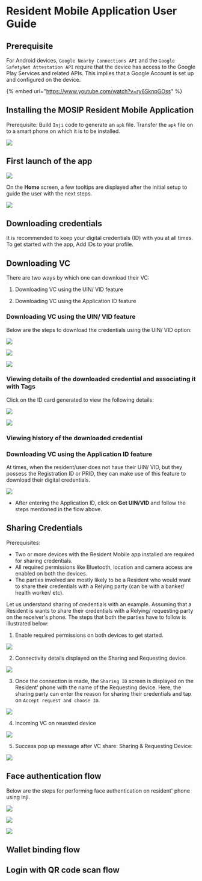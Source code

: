 # Resident Mobile Application User Guide

## Prerequisite

For Android devices, `Google Nearby Connections API` and the `Google SafetyNet Attestation API` require that the device has access to the Google Play Services and related APIs. This implies that a Google Account is set up and configured on the device.

{% embed url="https://www.youtube.com/watch?v=ry6SknpGOss" %}

## Installing the MOSIP Resident Mobile Application

Prerequisite: Build `Inji` code to generate an `apk` file. Transfer the `apk` file on to a smart phone on which it is to be installed.

![](\_images/inji-install-flow.png)


## First launch of the app 


![](\_images/inji-initial-setup-flow.png)


On the **Home** screen, a few tooltips are displayed after the initial setup to guide the user with the next steps.

![](\_images/inji-home-tooltips.png)

## Downloading credentials

It is recommended to keep your digital credentials (ID) with you at all times. To get started with the app, Add IDs to your profile.

## Downloading VC

There are two ways by which one can download their VC:

1. Downloading VC using the UIN/ VID feature

2. Downloading VC using the Application ID feature

### Downloading VC using the UIN/ VID feature

Below are the steps to download the credentials using the UIN/ VID option:

![](\_images/inji-download-vc-flow.png)

![](\_images/inji-download-vc-flow2.png)

![](\_images/inji-download-vc-flow3.png)

### Viewing details of the downloaded credential and associating it with Tags

Click on the ID card generated to view the following details:

![](\_images/inji-view-card-details.png)

![](\_images/inji-view-card-details2.png)



### Viewing history of the downloaded credential


### Downloading VC using the Application ID feature

At times, when the resident/user does not have their UIN/ VID, but they possess the Registration ID or PRID, they can make use of this feature to download their digital credentials.

![](\_images/inji-application-id-flow.png)

* After entering the Application ID, click on **Get UIN/VID** and follow the steps mentioned in the flow above.

## Sharing Credentials

Prerequisites:

* Two or more devices with the Resident Mobile app installed are required for sharing credentials.
* All required permissions like Bluetooth, location and camera access are enabled on both the devices.
* The parties involved are mostly likely to be a Resident who would want to share their credentials with a Relying party (can be with a banker/ health worker/ etc).


Let us understand sharing of credentials with an example. Assuming that a Resident is wants to share their credentials with a Relying/ requesting party on the receiver's phone. The steps that both the parties have to follow is illustrated below:

1. Enable required permissions on both devices to get started.

![](\_images/inji-sv-flow1.png)

2. Connectivity details displayed on the Sharing and Requesting device.

![](\_images/inji-sv-flow2.png)

3. Once the connection is made, the `Sharing ID` screen is displayed on the Resident' phone with the name of the Requesting device. Here, the sharing party can enter the reason for sharing their credentials and tap on `Accept request and choose ID`.


![](\_images/inji-sv-flow3.png)

4. Incoming VC on reuested device

![](\_images/inji-sv-flow4.png)

5. Success pop up message after VC share: Sharing & Requesting Device:


![](\_images/inji-sv-flow5.png)

## Face authentication flow

Below are the steps for performing face authentication on resident' phone using Inji.

![](\_images/inji-fa-sheet1.png)

![](\_images/inji-fa-sheet2.png)

![](\_images/inji-fa-open-scanner.png)

## Wallet binding flow


## Login with QR code scan flow






